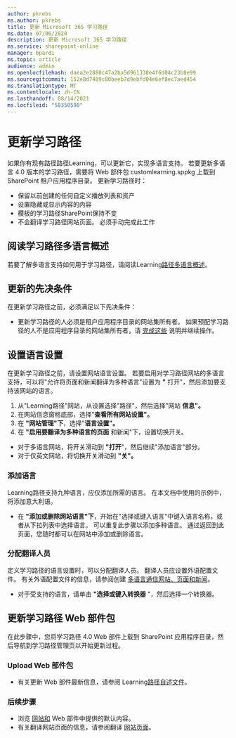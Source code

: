```yaml
---
author: pkrebs
ms.author: pkrebs
title: 更新 Microsoft 365 学习路径
ms.date: 07/06/2020
description: 更新 Microsoft 365 学习路径
ms.service: sharepoint-online
manager: bpardi
ms.topic: article
audience: admin
ms.openlocfilehash: daea2e2880c47a2ba5d961338e4f6d04c23b8e99
ms.sourcegitcommit: 152e8d7489c80beeb7d9ebfd04e6ef8ec7aed454
ms.translationtype: MT
ms.contentlocale: zh-CN
ms.lasthandoff: 08/14/2021
ms.locfileid: "58350590"
---
```

# <a name="update-learning-pathways"></a>更新学习路径
如果你有现有路径路径Learning，可以更新它，实现多语言支持。 若要更新多语言 4.0 版本的学习路径，需要将 Web 部件包 customlearning.sppkg 上载到 SharePoint 租户应用程序目录。 更新学习路径时：  

- 保留以前创建的任何自定义播放列表和资产
- 设置隐藏或显示内容的内容
- 模板的学习路径SharePoint保持不变
- 不会翻译学习路径网站页面。 必须手动完成此工作

## <a name="read-the-learning-pathways-multilingual-overview"></a>阅读学习路径多语言概述
若要了解多语言支持如何用于学习路径，请阅读Learning[路径多语言概述](custom_overview.md)。 

## <a name="prerequisites-to-update"></a>更新的先决条件
在更新学习路径之前，必须满足以下先决条件：
- 更新学习路径的人必须是租户应用程序目录的网站集所有者。 如果预配学习路径的人不是应用程序目录的网站集所有者，请 [完成这些](addappadmin.md) 说明并继续操作。 

## <a name="set-language-settings"></a>设置语言设置 
在更新学习路径之前，请设置网站语言设置。 若要启用对学习路径网站的多语言支持，可以将"允许将页面和新闻翻译为多种语言"设置为 **"** 打开"，然后添加要支持该网站的语言。
1.  从"Learning路径"网站，从设置选择"路径"，然后选择"网站 **信息"。**
2.  在网站信息窗格底部，选择"**查看所有网站设置"。**
3.  在 **"网站管理"下**，选择"**语言设置"。**
4.  在 **"启用要翻译为多种语言的页面** 和新闻"下，设置切换开关。 
- 对于多语言网站，将开关滑动到 **"打开**"，然后继续"添加语言"部分。 
- 对于仅英文网站，将切换开关滑动到 **"关"。**

### <a name="add-languages"></a>添加语言
Learning路径支持九种语言，应仅添加所需的语言。 在本文档中使用的示例中，将添加意大利语。 
- 在 **"添加或删除网站语言"下**，开始在"选择或键入语言"中键入语言名称，或者从下拉列表中选择语言。 可以重复此步骤以添加多种语言。 通过返回到此页面，您随时都可以在网站中添加或删除语言。
 
### <a name="assign-translators"></a>分配翻译人员
定义学习路径的语言设置时，可以分配翻译人员。 翻译人员应设置外语配置文件。 有关外语配置文件的信息，请参阅创建 [多语言通信网站、页面和新闻](https://support.office.com/article/2bb7d610-5453-41c6-a0e8-6f40b3ed750c)。  
- 对于受支持的语言，请单击 **"选择或键入转换器** "，然后选择一个转换器。 

## <a name="update-the-learning-pathways-web-part-package"></a>更新学习路径 Web 部件包
在此步骤中，您将学习路径 4.0 Web 部件上载到 SharePoint 应用程序目录，然后导航到学习路径管理页以开始更新过程。

### <a name="upload-the-web-part-package"></a>Upload Web 部件包
- 有关更新 Web 部件最新信息，请参阅 Learning[路径自述文件](https://github.com/pnp/custom-learning-office-365#updating-the-solution)。 

### <a name="next-steps"></a>后续步骤
- 浏览 [网站和](custom_exploresite.md) Web 部件中提供的默认内容。
- 有关翻译网站页面的信息，请参阅翻译 [网站页面](custom_translate_page_ml.md)。 

